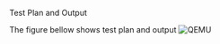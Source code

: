 
Test Plan and Output

The figure bellow shows test plan and output
![QEMU](https://user-images.githubusercontent.com/68462123/167822701-48fdfbe6-8b64-4430-ba32-4b9a2077d9b6.png)
